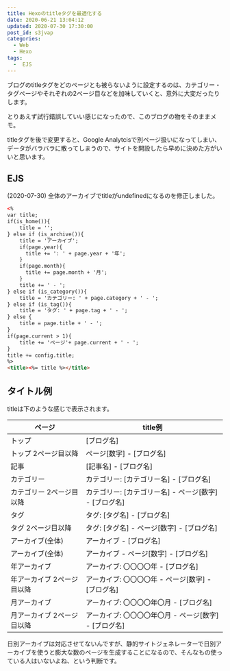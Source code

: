 ```yaml
---
title: Hexoのtitleタグを最適化する
date: 2020-06-21 13:04:12
updated: 2020-07-30 17:30:00
post_id: s3jvap
categories:
  - Web
  - Hexo
tags:
  -  EJS
---
```


ブログのtitleタグをどのページとも被らないように設定するのは、カテゴリー・タグページやそれぞれの2ページ目などを加味していくと、意外に大変だったりします。

<!-- more -->

とりあえず試行錯誤していい感じになったので、このブログの物をそのままメモ。

titleタグを後で変更すると、Google Analytcisで別ページ扱いになってしまい、データがバラバラに散ってしまうので、サイトを開設したら早めに決めた方がいいと思います。

## EJS

<div class="alert notice">
(2020-07-30) 全体のアーカイブでtitleがundefinedになるのを修正しました。
</div>

```html
<%
var title;
if(is_home()){
    title = '';
} else if (is_archive()){
    title = 'アーカイブ';
    if(page.year){
      title += ': ' + page.year + '年';
    }
    if(page.month){
      title += page.month + '月';
    }
    title += ' - ';
} else if (is_category()){
    title = 'カテゴリー: ' + page.category + ' - ';
} else if (is_tag()){
    title = 'タグ: ' + page.tag + ' - ';
} else {
    title = page.title + ' - ';
}
if(page.current > 1){
    title += 'ページ'+ page.current + ' - ';
}
title += config.title;
%>
<title><%= title %></title>
```

## タイトル例

titleは下のような感じで表示されます。


ページ | title例
--- | ---
トップ | [ブログ名]
トップ 2ページ目以降 | ページ[数字] - [ブログ名]
記事 | [記事名] - [ブログ名]
カテゴリー | カテゴリー: [カテゴリー名] - [ブログ名]
カテゴリー 2ページ目以降 | カテゴリー: [カテゴリー名] - ページ[数字] - [ブログ名]
タグ | タグ: [タグ名]  - [ブログ名]
タグ 2ページ目以降 | タグ: [タグ名]  - ページ[数字] - [ブログ名]
アーカイブ(全体) | アーカイブ - [ブログ名]
アーカイブ(全体) | アーカイブ - ページ[数字] - [ブログ名]
年アーカイブ | アーカイブ: 〇〇〇〇年 - [ブログ名]
年アーカイブ 2ページ目以降 | アーカイブ: 〇〇〇〇年 - ページ[数字] - [ブログ名]
月アーカイブ | アーカイブ: 〇〇〇〇年〇月 - [ブログ名]
月アーカイブ 2ページ目以降 | アーカイブ: 〇〇〇〇年〇月 - ページ[数字] - [ブログ名]


日別アーカイブは対応させてないんですが、静的サイトジェネレーターで日別アーカイブを使うと膨大な数のページを生成することになるので、そんなもの使っている人はいないよね、という判断です。
